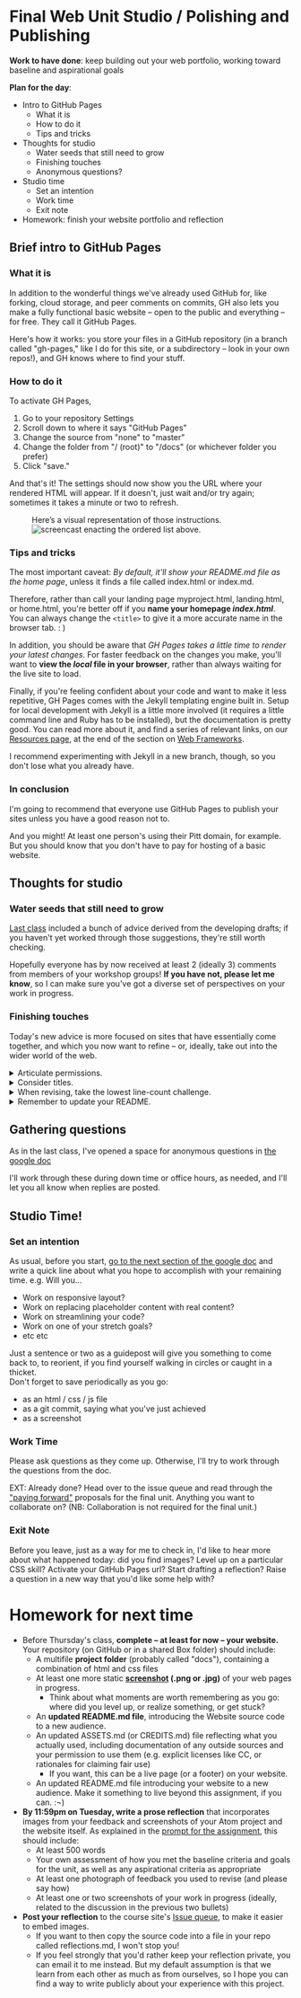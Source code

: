 
# Final Web Unit Studio / Polishing and Publishing

**Work to have done**: keep building out your web portfolio, working toward baseline and aspirational goals

**Plan for the day**:

* Intro to GitHub Pages
  - What it is
  - How to do it
  - Tips and tricks
* Thoughts for studio
  - Water seeds that still need to grow
  - Finishing touches
  - Anonymous questions?
* Studio time
  - Set an intention
  - Work time
  - Exit note
* Homework: finish your website portfolio and reflection


## Brief intro to GitHub Pages

### What it is
In addition to the wonderful things we've already used GitHub for, like forking, cloud storage, and peer comments on commits, GH also lets you make a fully functional basic website – open to the public and everything – for free. They call it GitHub Pages.

Here's how it works: you store your files in a GitHub repository (in a branch called "gh-pages," like I do for this site, or a subdirectory – look in your own repos!), and GH knows where to find your stuff.

### How to do it

To activate GH Pages,
1. Go to your repository Settings
2. Scroll down to where it says "GitHub Pages"
3. Change the source from "none" to "master"
4. Change the folder from "/ (root)" to "/docs" (or whichever folder you prefer)
5. Click "save."

And that's it! The settings should now show you the URL where your rendered HTML will appear. If it doesn't, just wait and/or try again; sometimes it takes a minute or two to refresh.

<figure role="figure"><figcaption>Here’s a visual representation of those instructions.</figcaption> <img src="../assets/img/github--activate-gh-pages.gif" alt="screencast enacting the ordered list above">.</figure>

### Tips and tricks
The most important caveat: <em>By default, it'll show your README.md file as the home page</em>, unless it finds a file called index.html or index.md.

Therefore, rather than call your landing page myproject.html, landing.html, or home.html, you're better off if you **name your homepage _index.html_**. You can always change the <code>&lt;title&gt;</code> to give it a more accurate name in the browser tab. : )

In addition, you should be aware that _GH Pages takes a little time to render your latest changes_. For faster feedback on the changes you make, you'll want to **view the _local_ file in your browser**, rather than always waiting for the live site to load.

Finally, if you're feeling confident about your code and want to make it less repetitive, GH Pages comes with the Jekyll templating engine built in. Setup for local development with Jekyll is a little more involved (it requires a little command line and Ruby has to be installed), but the documentation is pretty good. You can read more about it, and find a series of relevant links, on our [Resources page](https://benmiller314.github.io/cdm{{site.course.slugterm}}/resources#web-frameworks:~:text=Jekyll%20step%2Dby%2Dstep), at the end of the section on [Web Frameworks](https://benmiller314.github.io/cdm{{site.course.slugterm}}/resources#web-frameworks).

I recommend experimenting with Jekyll in a new branch, though, so you don't lose what you already have. <!-- (If that instruction is confusing, maybe hold off for now; there's always the upcoming consolidation/integration unit for stretching your skills!) -->

### In conclusion
<div class="alert alert-success">
I'm going to recommend that everyone use GitHub Pages to publish your sites unless you have a good reason not to.</div>

And you might! At least one person's using their Pitt domain, for example. But you should know that you don't have to pay for hosting of a basic website.


## Thoughts for studio

### Water seeds that still need to grow

[Last class](lesson-22) included a bunch of advice derived from the developing drafts; if you haven't yet worked through those suggestions, they're still worth checking.

Hopefully everyone has by now received at least 2 (ideally 3) comments from members of your workshop groups! **If you have not, please let me know**, so I can make sure you've got a diverse set of perspectives on your work in progress.

### Finishing touches
Today's new advice is more focused on sites that have essentially come together, and which you now want to refine – or, ideally, take out into the wider world of the web.

<details>
<summary>Articulate permissions.</summary>

<p>If you're using resources you didn't make yourself, be sure to include enough information to recover where it came from: a direct link to the image and to the specific license (if there is one) is ideal. Creative Commons sources often provide that HTML for you!</p>

<p>Where to put this information? Ideally, somewhere small near the image itself. (There's a semantic html way of doing this with <code>&lt;figure&gt;</code> and <figure role="figure">&lt;figcaption&gt;</figure>, which you may remember from <a href="https://www.internetingishard.com/html-and-css/semantic-html/#figures-and-captions">the Semantic HTML</a> section of the tutorial. See also <a href="https://www.scottohara.me/blog/2019/01/21/how-do-you-figure.html">this extended discussion of figures, figcaptions, and alt text</a>.)</p>

<p>Alternately, you can have a rights page somewhere, or use the site footer – or have a live hyperlink from your site to an external credits.md file in your repo.</p>

<div class="alert alert-info"><em>NB: If an image is under copyright, you can still use it if you can make a good case that it's a Fair Use.</em>  See the homework reading after <a href="lesson-04">Lesson 4</a> to review the Four Factors you need to consider.</div>
</details>

<details> <!-- titles -->
<summary>Consider titles.</summary>

A title can provide a context, a clue, a genre, a commentary; it can add an extra layer to viewer expectations. In previous units, you were titling your entire project; for a website, every page has its own <code>&lt;title&gt;</code> element in the <code>&lt;head&gt;</code>, which will show up in the browser's tab. These titles <em>could</em> be the same for all your pages, but they could also vary. What text do you want on top of the window, to show users where they are?
</details>

<details> <!-- lowest line-count -->
<summary>When revising, take the lowest line-count challenge.</summary>

<p>Programmers often strive for DRY code: that is, they follow the principle of Don't Repeat Yourself. You can use this as a polishing step after all your content and style is pretty much set – but it may also help you clarify what your HTML is really doing, which can in turn make it easier to style. Consider the following:</p>

<p>Do your CSS rules repeat each other? Maybe they can be combined.</p>
<ul>
  <li>Look for elements that all behave the same way, and give them a shared class. <details><summary>show me</summary>
  <pre><code class="css">
  /* instead of this... */
  #intro-paragraph {
    width: 80%;
    margin: 0 auto;
    padding: 1em;
    background-color: bisque;
  }
  #about-me {
    width: 80%;
    margin: 0 auto;
    padding: 1em;
    background-color: bisque;
  }
  /* you could do this... */
  p.featured {
    width: 80%;
    margin: 0 auto;
    padding: 1em;
    background-color: bisque;
  }
  </code></pre></details>
  </li>
  <li>Remember that you can apply more than one class to the same html element – they're just space-delimited – so you can make rules for shared attributes in one class and special cases in another.
  <details><summary>show me</summary>
  <pre><code class="css">
  .narrow {
    width: 80%;
    margin: 0 auto;
    padding: 1em;
  }

  .featured {
    background-color: bisque;
  }

  </code></pre>
  </details>
  </li>
  <li>You can also combine rules declarations for shared styles and override only the exceptions to those styles:
  <details><summary>show me</summary><pre><code class="css">
  /* instead of this... */
  h1 {
    font-size: 2em;
    margin-top: 1em;
    margin-bottom: 2em;
    color: maroon;  
  }

  h2 {
    font-size: 1.5em;
    margin-top: 1em;
    margin-bottom: 2em;
    color: maroon;  
  }

  /* you can do this... */
  h1, h2 {
    font-size: 2em;
    margin-top: 1em;
    margin-bottom: 2em;
    color: maroon;  
  }

  h2 {
    font-size: 1.5em;
  }  
  </code></pre></details></li>
</ul>

<p>Does your HTML have lots of containers with only one element in them?</p>
<ul>
  <li>Some containers are important for positioning, e.g. centering with a flexbox.</li>
  <li>Others, though, are unnecessary clutter: if you can "unwrap" the element and apply CSS rules directly to it, with no loss in function, go ahead and unwrap it. You can often move classes from an outer element straight onto the inner one. See my <a href="https://pitt.hosted.panopto.com/Panopto/Pages/Viewer.aspx?id=9171fa85-be27-437d-99b9-acfa00f44a4f">demo video from last week</a> for an example.</li>
</ul>

</details>

<details>
<summary>Remember to update your README.</summary>
It should have a brief description of the project, rather than just my assignment. And may I also suggest an active link to your live website, if you have one?
</details>



## Gathering questions

As in the last class, I've opened a space for anonymous questions in <a href="http://bit.ly/cdm{{site.course.slugterm}}-notes#heading=h.kj9mb0xjbj2z">the google doc</a>

I'll work through these during down time or office hours, as needed, and I'll let you all know when replies are posted.

<!-- Note to self: don't answer out loud while they're still thinking! Put the answer in writing, *then* let them know it's there. -->

## Studio Time!

### Set an intention
As usual, before you start, <a href="http://bit.ly/cdm{{site.course.slugterm}}-notes">go to the next section of the google doc</a> and write a quick line about what you hope to accomplish with your remaining time. e.g. Will you...
  <ul>
    <li>Work on responsive layout?</li>
    <li>Work on replacing placeholder content with real content?</li>
    <li>Work on streamlining your code?</li>
    <li>Work on one of your stretch goals?</li>
    <li>etc etc</li>
  </ul>
Just a sentence or two as a guidepost will give you something to come back to, to reorient, if you find yourself walking in circles or caught in a thicket.

<div class="alert alert-warning">
Don't forget to save periodically as you go:
 <ul>
   <li>as an html / css / js file</li>
   <li>as a git commit, saying what you've just achieved</li>
   <li>as a screenshot</li>
 </ul>
</div>

### Work Time
Please ask questions as they come up. Otherwise, I'll try to work through the questions from the doc.

EXT: Already done? Head over to the issue queue and read through the <a href="https://github.com/benmiller314/cdm{{site.course.slugterm}}/labels/paying%20forward">"paying forward"</a> proposals for the final unit. Anything you want to collaborate on? (NB: Collaboration is not required for the final unit.)

### Exit Note
Before you leave, just as a way for me to check in, I'd like to hear more about what happened today: did you find images? Level up on a particular CSS skill? Activate your GitHub Pages url? Start drafting a reflection? Raise a question in a new way that you'd like some help with?


# Homework for next time

* Before Thursday's class, **complete – at least for now – your website.** Your repository (on GitHub or in a shared Box folder) should include:
   - A multifile **project folder** (probably called "docs"), containing a combination of html and css files
   - At least one more static **<a href="https://www.take-a-screenshot.org/">screenshot</a> (.png or .jpg)** of your web pages in progress.
     * Think about what moments are worth remembering as you go: where did you level up, or realize something, or get stuck?
   - An **updated README.md file**, introducing the Website source code to a new audience.
   - An updated ASSETS.md (or CREDITS.md) file reflecting what you actually used, including documentation of any outside sources and your permission to use them (e.g. explicit licenses like CC, or rationales for claiming fair use)
      * If you want, this can be a live page (or a footer) on your website.
   - An updated README.md file introducing your website to a new audience. Make it something to live beyond this assignment, if you can. :¬)
* **By 11:59pm on Tuesday, write a prose reflection** that incorporates images from your feedback and screenshots of your Atom project and the website itself. As explained in the [prompt for the assignment](https://github.com/benmiller314/webs{{site.course.slugterm}}#deadlines-and-products), this should include:
   - At least 500 words
   - Your own assessment of how you met the baseline criteria and goals for the unit, as well as any aspirational criteria as appropriate
   - At least one photograph of feedback you used to revise (and please say how)
   - At least one or two screenshots of your work in progress (ideally, related to the discussion in the previous two bullets)
* **Post your reflection** to the course site's [Issue queue]({{site.github.issues_url}}), to make it easier to embed images.
   - If you want to then copy the source code into a file in your repo called reflections.md, I won't stop you!
   - If you feel strongly that you'd rather keep your reflection private, you can email it to me instead. But my default assumption is that we learn from each other as much as from ourselves, so I hope you can find a way to write publicly about your experience with this project.
